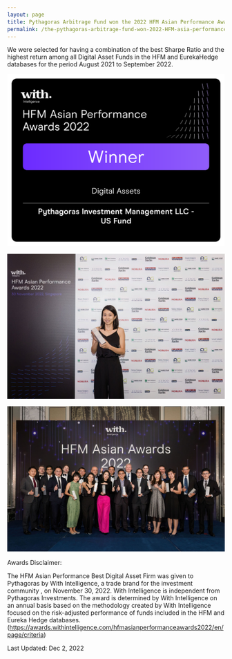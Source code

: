 ```yaml
---
layout: page
title: Pythagoras Arbitrage Fund won the 2022 HFM Asian Performance Award for the "Best Digital Asset Fund"
permalink: /the-pythagoras-arbitrage-fund-won-2022-HFM-asia-performance-award/
---
```


We were selected for having a combination of the best Sharpe Ratio and the highest return among all Digital Asset Funds in the HFM and EurekaHedge databases for the period August 2021 to September 2022.

![Pythagoras Arbitrage Fund won the 2022 HFM Asian Performance Award for the "Best Digital Asset Fund"](/assets/images/hmf2022_award/2022_HFM_award3.png)

![Ms. Rutao Fan Received the award on behalf of The Pythagoras Fund](/assets/images/hmf2022_award/2022_HFM_award1.jpg)

![Winners of HFM Asian Performance Award](/assets/images/hmf2022_award/2022_HFM_award2.jpg)

Awards Disclaimer:

The HFM Asian Performance Best Digital Asset Firm was given to Pythagoras by With Intelligence, a trade brand for the investment community , on November 30, 2022. With Intelligence is independent from Pythagoras Investments. The award is determined by With Intelligence on an annual basis based on the methodology created by With Intelligence focused on the  risk-adjusted performance of funds included in the HFM and Eureka Hedge databases. (https://awards.withintelligence.com/hfmasianperformanceawards2022/en/page/criteria)

Last Updated: Dec 2, 2022